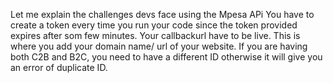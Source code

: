 Let me explain the challenges devs face using the Mpesa APi
    You have to create a token every time you run your code since the token provided expires after som few minutes.
    Your callbackurl have to be live. This is where you add your domain name/ url of your website.
    If you are having both C2B and B2C, you need to have a different ID otherwise it will give you an error of duplicate ID.
